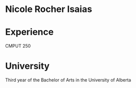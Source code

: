# Nicole Rocher Isaias

# Experience
CMPUT 250

# University
Third year of the Bachelor of Arts in the University of Alberta

